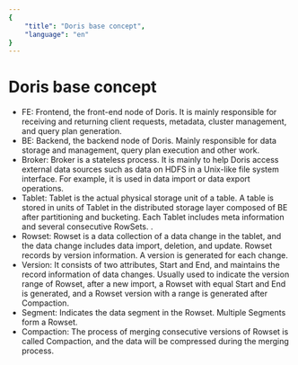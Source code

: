 ```yaml
---
{
    "title": "Doris base concept",
    "language": "en"
}
---
```


<!-- 
Licensed to the Apache Software Foundation (ASF) under one
or more contributor license agreements.  See the NOTICE file
distributed with this work for additional information
regarding copyright ownership.  The ASF licenses this file
to you under the Apache License, Version 2.0 (the
"License"); you may not use this file except in compliance
with the License.  You may obtain a copy of the License at

  http://www.apache.org/licenses/LICENSE-2.0

Unless required by applicable law or agreed to in writing,
software distributed under the License is distributed on an
"AS IS" BASIS, WITHOUT WARRANTIES OR CONDITIONS OF ANY
KIND, either express or implied.  See the License for the
specific language governing permissions and limitations
under the License.
-->

# Doris base concept

- FE: Frontend, the front-end node of Doris. It is mainly responsible for receiving and returning client requests, metadata, cluster management, and query plan generation.
- BE: Backend, the backend node of Doris. Mainly responsible for data storage and management, query plan execution and other work.
- Broker: Broker is a stateless process. It is mainly to help Doris access external data sources such as data on HDFS in a Unix-like file system interface. For example, it is used in data import or data export operations.
- Tablet: Tablet is the actual physical storage unit of a table. A table is stored in units of Tablet in the distributed storage layer composed of BE after partitioning and bucketing. Each Tablet includes meta information and several consecutive RowSets. .
- Rowset: Rowset is a data collection of a data change in the tablet, and the data change includes data import, deletion, and update. Rowset records by version information. A version is generated for each change.
- Version: It consists of two attributes, Start and End, and maintains the record information of data changes. Usually used to indicate the version range of Rowset, after a new import, a Rowset with equal Start and End is generated, and a Rowset version with a range is generated after Compaction.
- Segment: Indicates the data segment in the Rowset. Multiple Segments form a Rowset.
- Compaction: The process of merging consecutive versions of Rowset is called Compaction, and the data will be compressed during the merging process.